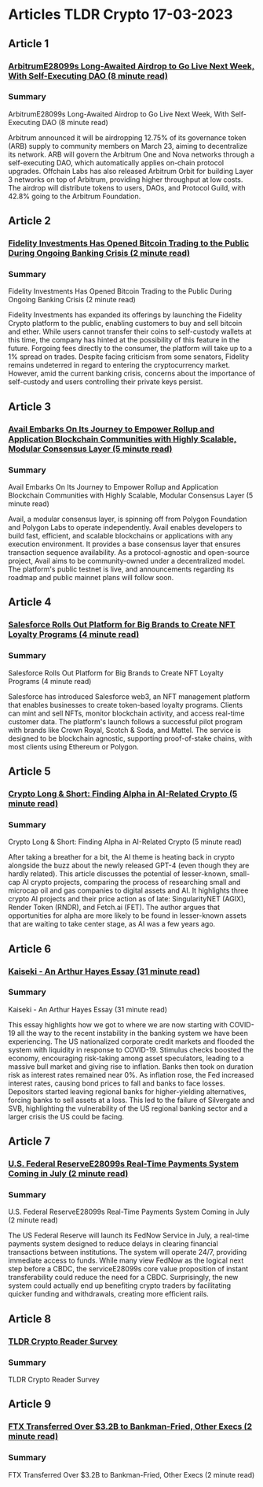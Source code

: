 # Articles TLDR Crypto 17-03-2023

## Article 1
### [ArbitrumE28099s Long-Awaited Airdrop to Go Live Next Week, With Self-Executing DAO (8 minute read)](https://tldr.tech)
### Summary 
 ArbitrumE28099s Long-Awaited Airdrop to Go Live Next Week, With Self-Executing DAO (8 minute read)

Arbitrum announced it will be airdropping 12.75% of its governance token (ARB) supply to community members on March 23, aiming to decentralize its network. ARB will govern the Arbitrum One and Nova networks through a self-executing DAO, which automatically applies on-chain protocol upgrades. Offchain Labs has also released Arbitrum Orbit for building Layer 3 networks on top of Arbitrum, providing higher throughput at low costs. The airdrop will distribute tokens to users, DAOs, and Protocol Guild, with 42.8% going to the Arbitrum Foundation.

## Article 2
### [Fidelity Investments Has Opened Bitcoin Trading to the Public During Ongoing Banking Crisis (2 minute read)](https://tldr.tech)
### Summary 
 Fidelity Investments Has Opened Bitcoin Trading to the Public During Ongoing Banking Crisis (2 minute read)

Fidelity Investments has expanded its offerings by launching the Fidelity Crypto platform to the public, enabling customers to buy and sell bitcoin and ether. While users cannot transfer their coins to self-custody wallets at this time, the company has hinted at the possibility of this feature in the future. Forgoing fees directly to the consumer, the platform will take up to a 1% spread on trades. Despite facing criticism from some senators, Fidelity remains undeterred in regard to entering the cryptocurrency market. However, amid the current banking crisis, concerns about the importance of self-custody and users controlling their private keys persist.

## Article 3
### [Avail Embarks On Its Journey to Empower Rollup and Application Blockchain Communities with Highly Scalable, Modular Consensus Layer (5 minute read)](https://tldr.tech)
### Summary 
 Avail Embarks On Its Journey to Empower Rollup and Application Blockchain Communities with Highly Scalable, Modular Consensus Layer (5 minute read)

Avail, a modular consensus layer, is spinning off from Polygon Foundation and Polygon Labs to operate independently. Avail enables developers to build fast, efficient, and scalable blockchains or applications with any execution environment. It provides a base consensus layer that ensures transaction sequence availability. As a protocol-agnostic and open-source project, Avail aims to be community-owned under a decentralized model. The platform's public testnet is live, and announcements regarding its roadmap and public mainnet plans will follow soon.

## Article 4
### [Salesforce Rolls Out Platform for Big Brands to Create NFT Loyalty Programs (4 minute read)](https://tldr.tech)
### Summary 
 Salesforce Rolls Out Platform for Big Brands to Create NFT Loyalty Programs (4 minute read)

Salesforce has introduced Salesforce web3, an NFT management platform that enables businesses to create token-based loyalty programs. Clients can mint and sell NFTs, monitor blockchain activity, and access real-time customer data. The platform's launch follows a successful pilot program with brands like Crown Royal, Scotch & Soda, and Mattel. The service is designed to be blockchain agnostic, supporting proof-of-stake chains, with most clients using Ethereum or Polygon.

## Article 5
### [Crypto Long & Short: Finding Alpha in AI-Related Crypto (5 minute read)](https://tldr.tech)
### Summary 
 Crypto Long & Short: Finding Alpha in AI-Related Crypto (5 minute read)

After taking a breather for a bit, the AI theme is heating back in crypto alongside the buzz about the newly released GPT-4 (even though they are hardly related). This article discusses the potential of lesser-known, small-cap AI crypto projects, comparing the process of researching small and microcap oil and gas companies to digital assets and AI. It highlights three crypto AI projects and their price action as of late: SingularityNET (AGIX), Render Token (RNDR), and Fetch.ai (FET). The author argues that opportunities for alpha are more likely to be found in lesser-known assets that are waiting to take center stage, as AI was a few years ago.

## Article 6
### [Kaiseki - An Arthur Hayes Essay (31 minute read)](https://tldr.tech)
### Summary 
 Kaiseki - An Arthur Hayes Essay (31 minute read)

This essay highlights how we got to where we are now starting with COVID-19 all the way to the recent instability in the banking system we have been experiencing. The US nationalized corporate credit markets and flooded the system with liquidity in response to COVID-19. Stimulus checks boosted the economy, encouraging risk-taking among asset speculators, leading to a massive bull market and giving rise to inflation. Banks then took on duration risk as interest rates remained near 0%. As inflation rose, the Fed increased interest rates, causing bond prices to fall and banks to face losses. Depositors started leaving regional banks for higher-yielding alternatives, forcing banks to sell assets at a loss. This led to the failure of Silvergate and SVB, highlighting the vulnerability of the US regional banking sector and a larger crisis the US could be facing.</span>

## Article 7
### [U.S. Federal ReserveE28099s Real-Time Payments System Coming in July (2 minute read)](https://tldr.tech)
### Summary 
 U.S. Federal ReserveE28099s Real-Time Payments System Coming in July (2 minute read)

The US Federal Reserve will launch its FedNow Service in July, a real-time payments system designed to reduce delays in clearing financial transactions between institutions. The system will operate 24/7, providing immediate access to funds. While many view FedNow as the logical next step before a CBDC, the serviceE28099s core value proposition of instant transferability could reduce the need for a CBDC. Surprisingly, the new system could actually end up benefiting crypto traders by facilitating quicker funding and withdrawals, creating more efficient rails.

## Article 8
### [TLDR Crypto Reader Survey](https://tldr.tech)
### Summary 
 TLDR Crypto Reader Survey

## Article 9
### [FTX Transferred Over $3.2B to Bankman-Fried, Other Execs (2 minute read)](https://tldr.tech)
### Summary 
 FTX Transferred Over $3.2B to Bankman-Fried, Other Execs (2 minute read)

